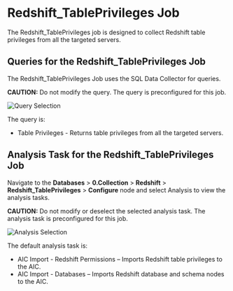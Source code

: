 # Redshift_TablePrivileges Job

The Redshift_TablePrivileges job is designed to collect Redshift table privileges from all the
targeted servers.

## Queries for the Redshift_TablePrivileges Job

The Redshift_TablePrivileges Job uses the SQL Data Collector for queries.

**CAUTION:** Do not modify the query. The query is preconfigured for this job.

![Query Selection](/img/product_docs/accessanalyzer/12.0/solutions/databases/redshift/collection/tableprivilegesquery.webp)

The query is:

- Table Privileges - Returns table privileges from all the targeted servers.

## Analysis Task for the Redshift_TablePrivileges Job

Navigate to the **Databases** > **0.Collection** > **Redshift** > **Redshift_TablePrivileges** >
**Configure** node and select Analysis to view the analysis tasks.

**CAUTION:** Do not modify or deselect the selected analysis task. The analysis task is
preconfigured for this job.

![Analysis Selection](/img/product_docs/accessanalyzer/12.0/solutions/databases/redshift/collection/tableprivilegesanalysis.webp)

The default analysis task is:

- AIC Import - Redshift Permissions – Imports Redshift table privileges to the AIC.
- AIC Import - Databases – Imports Redshift database and schema nodes to the AIC.

